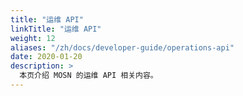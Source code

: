 ```yaml
---
title: "运维 API"
linkTitle: "运维 API"
weight: 12
aliases: "/zh/docs/developer-guide/operations-api"
date: 2020-01-20
description: >
  本页介绍 MOSN 的运维 API 相关内容。
---
```


